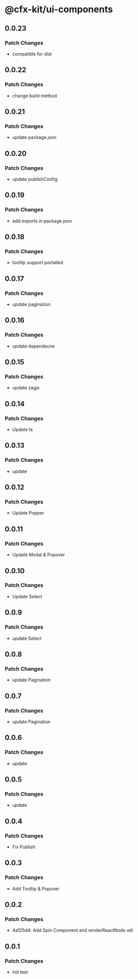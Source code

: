 # @cfx-kit/ui-components

## 0.0.23

### Patch Changes

- compatible for dist

## 0.0.22

### Patch Changes

- change build method

## 0.0.21

### Patch Changes

- update package.json

## 0.0.20

### Patch Changes

- update publishConfig

## 0.0.19

### Patch Changes

- add exports in package.json

## 0.0.18

### Patch Changes

- tooltip support portalled

## 0.0.17

### Patch Changes

- update pagination

## 0.0.16

### Patch Changes

- update dependecne

## 0.0.15

### Patch Changes

- update zagjs

## 0.0.14

### Patch Changes

- Update ts

## 0.0.13

### Patch Changes

- update

## 0.0.12

### Patch Changes

- Update Popper

## 0.0.11

### Patch Changes

- Update Modal & Popover

## 0.0.10

### Patch Changes

- Update Select

## 0.0.9

### Patch Changes

- update Select

## 0.0.8

### Patch Changes

- update Pagination

## 0.0.7

### Patch Changes

- update Pagination

## 0.0.6

### Patch Changes

- update

## 0.0.5

### Patch Changes

- update

## 0.0.4

### Patch Changes

- Fix Publish

## 0.0.3

### Patch Changes

- Add Tooltip & Popover

## 0.0.2

### Patch Changes

- 4a125d4: Add Spin Component and renderReactNode util

## 0.0.1

### Patch Changes

- Init test
